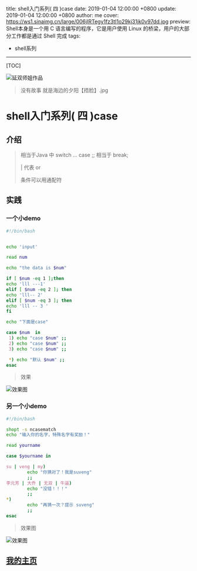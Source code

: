 title: shell入门系列( 四 )case
date: 2019-01-04 12:00:00 +0800
update: 2019-01-04 12:00:00 +0800
author: me
cover: https://ws1.sinaimg.cn/large/006jIRTegy1fz3tl1o29kj31jk0v97dd.jpg
preview:  Shell本身是一个用 C 语言编写的程序，它是用户使用 Linux 的桥梁，用户的大部分工作都是通过 Shell 完成
tags:

  - shell系列

---

[TOC]

![延双师姐作品](http://ww1.sinaimg.cn/large/006jIRTegy1fyuwcqv497j31dc0wwqr9.jpg)

> 没有故事 就是海边的夕阳【捂脸】.jpg

# shell入门系列( 四 )case

## 介绍

> 相当于Java 中 switch ... case
> ;; 相当于 break;
>
> | 代表 or
>
> 条件可以用通配符

## 实践

### 一个小demo

```bash
#!/bin/bash


echo 'input'

read num

echo "the data is $num"

if [ $num -eq 1 ];then
echo 'lll ---1'
elif [ $num -eq 2 ]; then
echo 'lll-- 2'
elif [ $num -eq 3 ]; then
echo 'lll -- 3 '
fi

echo "下面是case"

case $num  in
 1) echo "case $num" ;;
 2) echo "case $num" ;;
 3) echo "case $num" ;;

 *) echo "默认 $num" ;;
esac
```

> 效果

![效果图](http://ww1.sinaimg.cn/large/006jIRTegy1fyuwi3sxdjg30ig0ab3yt.gif)



### 另一个小demo

```bash
#!/bin/bash

shopt -s ncasematch
echo "输入你的名字，特殊名字有奖励！"

read yourname

case $yourname in

su | veng | my)
        echo "你猜对了！我是suveng"
        ;;
李元芳 | 大乔 | 无双 | 牛逼)
        echo "没错！！！"
        ;;
*)
        echo "再猜一次？提示 suveng"
        ;;
esac

```

> 效果图

![效果图](http://ww1.sinaimg.cn/large/006jIRTegy1fyuwhaamcvg30ig0abmxw.gif)

## [我的主页](https://suveng.github.io/blog/)
